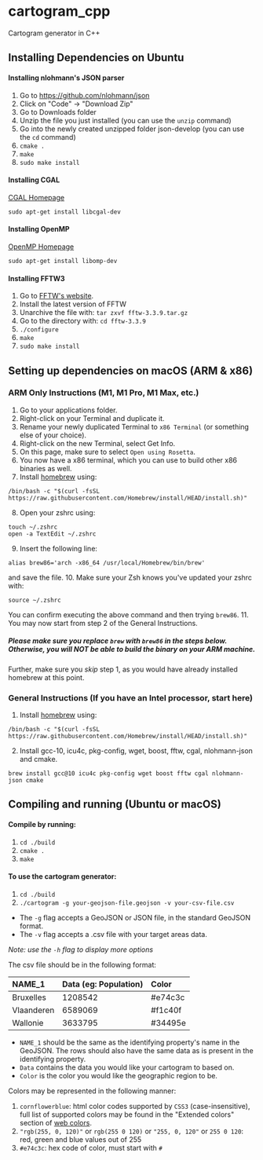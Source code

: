 # cartogram_cpp
Cartogram generator in C++

## Installing Dependencies on Ubuntu

#### Installing nlohmann's JSON parser
1. Go to https://github.com/nlohmann/json
2. Click on "Code" -> "Download Zip"
3. Go to Downloads folder
4. Unzip the file you just installed (you can use the `unzip` command)
5. Go into the newly created unzipped folder json-develop (you can use the `cd` command)
6. `cmake .`
7. `make`
8. `sudo make install`

#### Installing CGAL

[CGAL Homepage](https://www.cgal.org/)

`sudo apt-get install libcgal-dev`

#### Installing OpenMP

[OpenMP Homepage](https://www.openmp.org/)

`sudo apt-get install libomp-dev`


#### Installing FFTW3
1. Go to [FFTW's website](http://www.fftw.org/download.html "FFTW Downloads Page").
2. Install the latest version of FFTW
3. Unarchive the file with: `tar zxvf fftw-3.3.9.tar.gz`
4. Go to the directory with: `cd fftw-3.3.9`
5. `./configure`
6. `make`
7. `sudo make install`

## Setting up dependencies on macOS (ARM & x86)

### ARM Only Instructions (M1, M1 Pro, M1 Max, etc.)

1. Go to your applications folder.
2. Right-click on your Terminal and duplicate it.
3. Rename your newly duplicated Terminal to `x86 Terminal` (or something else of your choice).
4. Right-click on the new Terminal, select Get Info.
5. On this page, make sure to select `Open using Rosetta`.
6. You now have a x86 terminal, which you can use to build other x86 binaries as well.
7. Install [homebrew](brew.sh) using:
```
/bin/bash -c "$(curl -fsSL https://raw.githubusercontent.com/Homebrew/install/HEAD/install.sh)"
```
8. Open your zshrc using:
```
touch ~/.zshrc
open -a TextEdit ~/.zshrc
```
9. Insert the following line:
```
alias brew86='arch -x86_64 /usr/local/Homebrew/bin/brew'
```
and save the file.
10. Make sure your Zsh knows you've updated your zshrc with:
```
source ~/.zshrc
```
You can confirm executing the above command and then trying `brew86`.
11. You may now start from step 2 of the General Instructions.

##### **Please make sure you replace `brew` with `brew86` in the steps below**. Otherwise, you will NOT be able to build the binary on your ARM machine.

Further, make sure you *skip* step 1, as you would have already installed homebrew at this point.

### General Instructions (If you have an Intel processor, start here)

1. Install [homebrew](brew.sh) using:
```
/bin/bash -c "$(curl -fsSL https://raw.githubusercontent.com/Homebrew/install/HEAD/install.sh)"
```

2. Install gcc-10, icu4c, pkg-config, wget, boost, fftw, cgal, nlohmann-json and cmake.

`brew install gcc@10 icu4c pkg-config wget boost fftw cgal nlohmann-json cmake`

## Compiling and running (Ubuntu or macOS)

#### Compile by running:

1. `cd ./build`
2. `cmake .`
3. `make`

#### To use the cartogram generator:

1. `cd ./build`
2. `./cartogram -g your-geojson-file.geojson -v your-csv-file.csv`

- The `-g` flag accepts a GeoJSON or JSON file, in the standard GeoJSON format.
- The `-v` flag accepts a .csv file with your target areas data.

*Note: use the `-h` flag to display more options*

The csv file should be in the following format:

| NAME_1        | Data (eg: Population)| Color   |
| :------------ |:---------------------| :-------|
| Bruxelles     | 1208542              | #e74c3c |
| Vlaanderen    | 6589069              | #f1c40f |
| Wallonie      | 3633795              | #34495e |

- `NAME_1` should be the same as the identifying property's name in the GeoJSON. The rows should also have the same data as is present in the identifying property.
- `Data` contains the data you would like your cartogram to based on.
- `Color` is the color you would like the geographic region to be.

Colors may be represented in the following manner:
1. `cornflowerblue`: html color codes supported by `CSS3` (case-insensitive), full list of supported colors may be found in the "Extended colors" section of [web colors](https://en.wikipedia.org/wiki/Web_colors).
2. `"rgb(255, 0, 120)"` or `rgb(255 0 120)` or `"255, 0, 120"` or `255 0 120`: red, green and blue values out of 255
3. `#e74c3c`: hex code of color, must start with `#`
